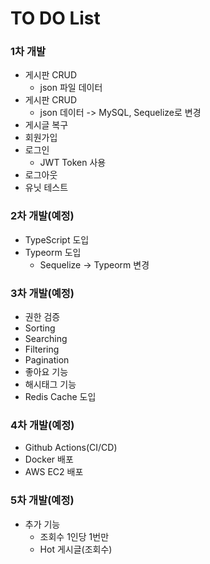 # TO DO List
### 1차 개발
* 게시판 CRUD
    * json 파일 데이터
* 게시판 CRUD
    * json 데이터 -> MySQL, Sequelize로 변경
* 게시글 복구
* 회원가입
* 로그인
    * JWT Token 사용
* 로그아웃
* 유닛 테스트

### 2차 개발(예정)
* TypeScript 도입
* Typeorm 도입
    * Sequelize -> Typeorm 변경

### 3차 개발(예정)
* 권한 검증
* Sorting
* Searching
* Filtering
* Pagination
* 좋아요 기능
* 해시태그 기능
* Redis Cache 도입

### 4차 개발(예정)
* Github Actions(CI/CD)
* Docker 배포
* AWS EC2 배포

### 5차 개발(예정)
* 추가 기능
    * 조회수 1인당 1번만 
    * Hot 게시글(조회수)